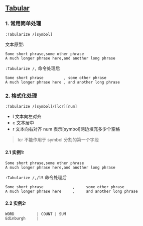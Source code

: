[Tabular](https://github.com/godlygeek/tabular)
-----------------------------------------------

### 1. 常用简单处理

`:Tabularize /[symbol]`

文本原型:

    Some short phrase,some other phrase
    A much longer phrase here,and another long phrase

`:Tabularize /,` 命令处理后

    Some short phrase         , some other phrase
    A much longer phrase here , and another long phrase

### 2. 格式化处理

`:Tabularize /[symbol]/[lcr][num]`

-   l 文本向左对齐
-   c 文本居中
-   r 文本向右对齐 num 表示[symbol]两边填充多少个空格

> lcr 不能作用于 symbol 分割的第一个字段

#### 2.1 实例1:

    Some short phrase,some other phrase
    A much longer phrase here,and another long phrase

`:Tabularize /,/l5` 命令处理后

    Some short phrase             ,     some other phrase
    A much longer phrase here     ,     and another long phrase

#### 2.2 实例2:

    WORD          | COUNT | SUM      
    Edinburgh     | 
